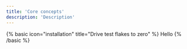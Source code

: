 ```yaml
---
title: 'Core concepts'
description: 'Description'
---
```


{% basic icon="installation" title="Drive test flakes to zero" %}
Hello
{% /basic %}